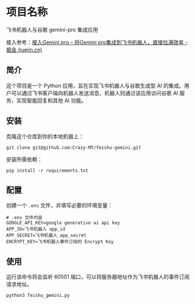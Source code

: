 # 项目名称
飞书机器人与谷歌 gemini-pro 集成应用

接入参考：[接入Gemini pro – 将Gemini pro集成到飞书机器人，直接拉满效率 - 掘金 (juejin.cn)](https://juejin.cn/post/7314605176832262171)

## 简介
这个项目是一个 Python 应用，旨在实现飞书机器人与谷歌生成型 AI 的集成。用户可以通过飞书客户端向机器人发送消息，机器人则通过该应用访问谷歌 AI 服务，实现智能回复和其他 AI 功能。

## 安装
克隆这个仓库到你的本地机器上：
```
git clone git@github.com:Crazy-MT/feishu-gemini.git
```

安装所需依赖：
```
pip install -r requirements.txt
```

## 配置
创建一个 `.env` 文件，并填写必要的环境变量：
```
# .env 文件内容
GOOGLE_API_KEY=google generative ai api key
APP_ID=飞书机器人 app_id
APP_SECRET=飞书机器人 app_secret
ENCRYPT_KEY=飞书机器人事件订阅的 Encrypt Key
```

## 使用
运行该命令将会监听 60501 端口，可以将服务器地址作为飞书机器人的事件订阅请求地址。
```
python3 feishu_gemini.py
```